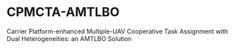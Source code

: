 # CPMCTA-AMTLBO
 Carrier Platform-enhanced Multiple-UAV Cooperative Task Assignment with Dual Heterogeneities: an AMTLBO Solution
